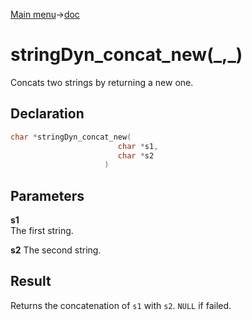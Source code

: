 [Main menu](../../Readme.md)->[doc](../stringDyn-doc.md)

# stringDyn_concat_new(\_,\_)

Concats two strings by returning a new one.

## **Declaration**

```C
char *stringDyn_concat_new(
                        char *s1,
                        char *s2
                     )
```

## **Parameters**
**s1**  
The first string.

**s2**
The second string.

## **Result**
Returns the concatenation of `s1` with `s2`. `NULL` if failed.
